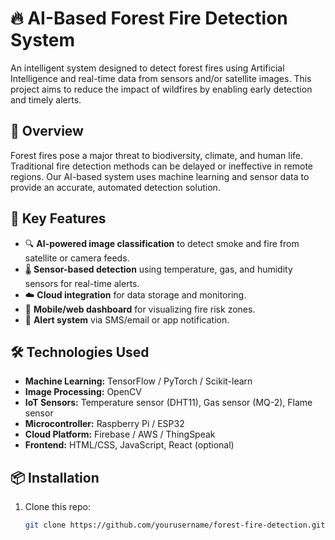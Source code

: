 # 🔥 AI-Based Forest Fire Detection System

An intelligent system designed to detect forest fires using Artificial Intelligence and real-time data from sensors and/or satellite images. This project aims to reduce the impact of wildfires by enabling early detection and timely alerts.

## 🌲 Overview

Forest fires pose a major threat to biodiversity, climate, and human life. Traditional fire detection methods can be delayed or ineffective in remote regions. Our AI-based system uses machine learning and sensor data to provide an accurate, automated detection solution.

## 🧠 Key Features

- 🔍 **AI-powered image classification** to detect smoke and fire from satellite or camera feeds.
- 🌡️ **Sensor-based detection** using temperature, gas, and humidity sensors for real-time alerts.
- ☁️ **Cloud integration** for data storage and monitoring.
- 📱 **Mobile/web dashboard** for visualizing fire risk zones.
- 🚨 **Alert system** via SMS/email or app notification.

## 🛠️ Technologies Used

- **Machine Learning:** TensorFlow / PyTorch / Scikit-learn
- **Image Processing:** OpenCV
- **IoT Sensors:** Temperature sensor (DHT11), Gas sensor (MQ-2), Flame sensor
- **Microcontroller:** Raspberry Pi / ESP32
- **Cloud Platform:** Firebase / AWS / ThingSpeak
- **Frontend:** HTML/CSS, JavaScript, React (optional)

## 📦 Installation

1. Clone this repo:
   ```bash
   git clone https://github.com/yourusername/forest-fire-detection.git
